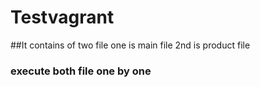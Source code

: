 # Testvagrant
##It  contains of two file one is main file 2nd is product file
### execute both file one by one 
